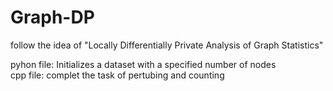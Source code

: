 # Graph-DP
follow the idea of  "Locally Differentially Private Analysis of Graph Statistics"


pyhon file: Initializes a dataset with a specified number of nodes   
cpp file: complet the task of pertubing and counting 
